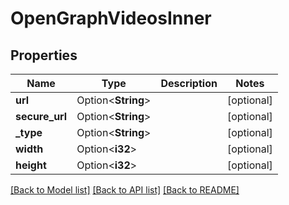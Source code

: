 # OpenGraphVideosInner

## Properties

Name | Type | Description | Notes
------------ | ------------- | ------------- | -------------
**url** | Option<**String**> |  | [optional]
**secure_url** | Option<**String**> |  | [optional]
**_type** | Option<**String**> |  | [optional]
**width** | Option<**i32**> |  | [optional]
**height** | Option<**i32**> |  | [optional]

[[Back to Model list]](../README.md#documentation-for-models) [[Back to API list]](../README.md#documentation-for-api-endpoints) [[Back to README]](../README.md)



